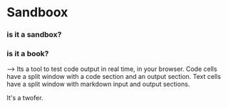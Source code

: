 # Sandboox
### is it a sandbox?

### is it a book?

--> Its a tool to test code output in real time, in your browser. Code cells have a split window with a code section and an output section. Text cells have a split window with markdown input and output sections. 

It's a twofer. 